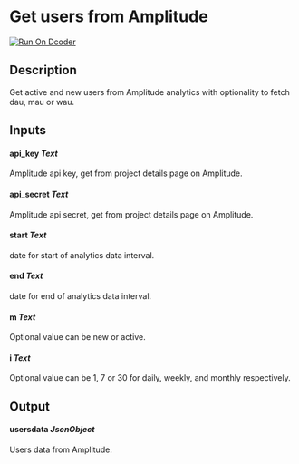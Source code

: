 # Get users from Amplitude
[![Run On Dcoder](https://static-content.dcoder.tech/dcoder-assets/run-on-dcoder.svg)](https://code.dcoder.tech/files/project/60d25e9c9e54785352f5e46a)

## Description
Get active and new users from Amplitude analytics with optionality to fetch dau, mau or wau.

## Inputs
#### **api_key**  *Text*
Amplitude api key, get from project details page on Amplitude.
#### **api_secret**  *Text*
Amplitude api secret, get from project details page on Amplitude.
#### **start**  *Text*
date for start of analytics data interval.
#### **end**  *Text*
date for end of analytics data interval.
#### **m**  *Text*
Optional value can be new or active.
#### **i**  *Text*
Optional value can be 1, 7 or 30 for daily, weekly, and monthly respectively.

## Output
#### **usersdata**  *JsonObject*
Users data from Amplitude.

